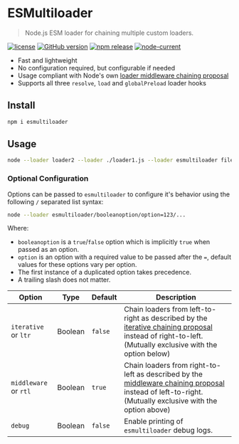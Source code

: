 # ESMultiloader
> Node.js ESM loader for chaining multiple custom loaders.

[![license][license-image]][license-url]
[![GitHub version][github-image]][github-url]
[![npm release][npm-image]][npm-url]
[![node-current][node-image]][node-url]

- Fast and lightweight
- No configuration required, but configurable if needed
- Usage compliant with Node's own [loader middleware chaining proposal](https://github.com/nodejs/loaders/blob/main/doc/design/proposal-chaining-middleware.md)
- Supports all three `resolve`, `load` and `globalPreload` loader hooks

## Install
```sh
npm i esmultiloader
```

## Usage
```sh
node --loader loader2 --loader ./loader1.js --loader esmultiloader file.js
```

### Optional Configuration
Options can be passed to `esmultiloader` to configure it's behavior using the following `/` separated list syntax:
```sh
node --loader esmultiloader/booleanoption/option=123/...
```
Where:
- `booleanoption` is a `true`/`false` option which is implicitly `true` when passed as an option.
- `option` is an option with a required value to be passed after the `=`, default values for these options vary per option.
- The first instance of a duplicated option takes precedence.
- A trailing slash does not matter.

Option | Type | Default | Description
-|-|-|-
`iterative` or `ltr` | Boolean | `false` | Chain loaders from left-to-right as described by the [iterative chaining proposal](https://github.com/nodejs/loaders/blob/main/doc/design/proposal-chaining-iterative.md) instead of right-to-left. (Mutually exclusive with the option below)
`middleware` or `rtl` | Boolean | `true` | Chain loaders from right-to-left as described by the [middleware chaining proposal](https://github.com/nodejs/loaders/blob/main/doc/design/proposal-chaining-middleware.md) instead of left-to-right. (Mutually exclusive with the option above)
`debug` | Boolean | `false` | Enable printing of `esmultiloader` debug logs.

[github-url]:https://github.com/jhmaster2000/esmultiloader
[github-image]:https://img.shields.io/github/package-json/v/jhmaster2000/esmultiloader.svg
[license-url]:https://github.com/jhmaster2000/esmultiloader/blob/master/LICENSE
[license-image]:https://img.shields.io/npm/l/esmultiloader.svg
[npm-url]:http://npmjs.org/package/esmultiloader
[npm-image]:https://img.shields.io/npm/v/esmultiloader.svg?color=darkred&label=npm%20release
[node-url]:https://nodejs.org/en/download
[node-image]:https://img.shields.io/node/v/esmultiloader.svg
